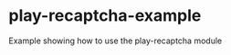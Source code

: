 play-recaptcha-example
======================

Example showing how to use the play-recaptcha module
